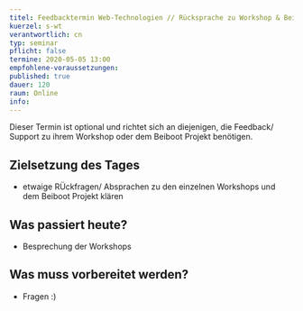 ```yaml
---
titel: Feedbacktermin Web-Technologien // Rücksprache zu Workshop & Beibootprojekt
kuerzel: s-wt
verantwortlich: cn
typ: seminar
pflicht: false
termine: 2020-05-05 13:00
empfohlene-voraussetzungen: 
published: true
dauer: 120
raum: Online
info: 
---
```


Dieser Termin ist optional und richtet sich an diejenigen, die Feedback/ Support zu ihrem Workshop oder dem Beiboot Projekt benötigen.

## Zielsetzung des Tages
- etwaige RÜckfragen/ Absprachen zu den einzelnen Workshops und dem Beiboot Projekt klären 

## Was passiert heute?
- Besprechung der Workshops

## Was muss vorbereitet werden?
- Fragen :)